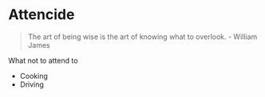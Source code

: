 # Attencide

> The art of being wise is the art of knowing what to overlook.
    - William James

What not to attend to

- Cooking
- Driving

